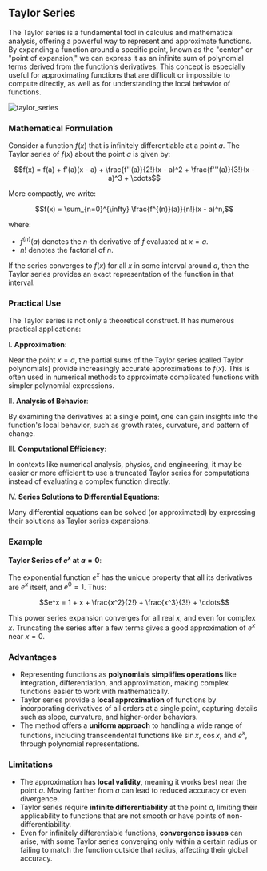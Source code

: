 ## Taylor Series 

The Taylor series is a fundamental tool in calculus and mathematical analysis, offering a powerful way to represent and approximate functions. By expanding a function around a specific point, known as the "center" or "point of expansion," we can express it as an infinite sum of polynomial terms derived from the function’s derivatives. This concept is especially useful for approximating functions that are difficult or impossible to compute directly, as well as for understanding the local behavior of functions.

![taylor_series](https://github.com/user-attachments/assets/cba25294-b445-42c2-9a3e-15dfc80813cf)

### Mathematical Formulation

Consider a function $f(x)$ that is infinitely differentiable at a point $a$. The Taylor series of $f(x)$ about the point $a$ is given by:

$$f(x) = f(a) + f'(a)(x - a) + \frac{f''(a)}{2!}(x - a)^2 + \frac{f'''(a)}{3!}(x - a)^3 + \cdots$$

More compactly, we write:

$$f(x) = \sum_{n=0}^{\infty} \frac{f^{(n)}(a)}{n!}(x - a)^n,$$

where:

- $f^{(n)}(a)$ denotes the $n$-th derivative of $f$ evaluated at $x = a$.
- $n!$ denotes the factorial of $n$.

If the series converges to $f(x)$ for all $x$ in some interval around $a$, then the Taylor series provides an exact representation of the function in that interval.

### Practical Use

The Taylor series is not only a theoretical construct. It has numerous practical applications:

I. **Approximation**:  

Near the point $x = a$, the partial sums of the Taylor series (called Taylor polynomials) provide increasingly accurate approximations to $f(x)$. This is often used in numerical methods to approximate complicated functions with simpler polynomial expressions.

II. **Analysis of Behavior**:  

By examining the derivatives at a single point, one can gain insights into the function's local behavior, such as growth rates, curvature, and pattern of change.

III. **Computational Efficiency**:  

In contexts like numerical analysis, physics, and engineering, it may be easier or more efficient to use a truncated Taylor series for computations instead of evaluating a complex function directly.

IV. **Series Solutions to Differential Equations**:  

Many differential equations can be solved (or approximated) by expressing their solutions as Taylor series expansions.

### Example

**Taylor Series of $e^x$ at $a = 0$**:

The exponential function $e^x$ has the unique property that all its derivatives are $e^x$ itself, and $e^0 = 1$. Thus:

$$e^x = 1 + x + \frac{x^2}{2!} + \frac{x^3}{3!} + \cdots$$

This power series expansion converges for all real $x$, and even for complex $x$. Truncating the series after a few terms gives a good approximation of $e^x$ near $x = 0$.

### Advantages

- Representing functions as **polynomials simplifies operations** like integration, differentiation, and approximation, making complex functions easier to work with mathematically.
- Taylor series provide a **local approximation** of functions by incorporating derivatives of all orders at a single point, capturing details such as slope, curvature, and higher-order behaviors.
- The method offers a **uniform approach** to handling a wide range of functions, including transcendental functions like $\sin x$, $\cos x$, and $e^x$, through polynomial representations.

### Limitations

- The approximation has **local validity**, meaning it works best near the point $a$. Moving farther from $a$ can lead to reduced accuracy or even divergence.
- Taylor series require **infinite differentiability** at the point $a$, limiting their applicability to functions that are not smooth or have points of non-differentiability.
- Even for infinitely differentiable functions, **convergence issues** can arise, with some Taylor series converging only within a certain radius or failing to match the function outside that radius, affecting their global accuracy.
